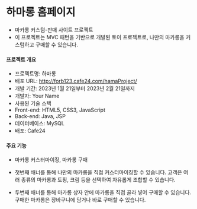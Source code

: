 # 하마롱 홈페이지  
- 마카롱 커스텀-판매 사이트 프로젝트 
- 이 프로젝트는 MVC 패턴을 기반으로 개발된 토이 프로젝트로, 나만의 마카롱을 커스텀하고 구매할 수 있습니다.

####  프로젝트 개요
- 프로젝트명: 하마롱
- 배포 URL: http://forb123.cafe24.com/hamaProject/
- 개발 기간: 2023년 1월 21일부터 2023년 2월 21일까지 
- 개발자: Your Name
- 사용된 기술 스택
- Front-end: HTML5, CSS3, JavaScript
- Back-end: Java, JSP
- 데이터베이스: MySQL
- 배포: Cafe24

#### 주요 기능
- 마카롱 커스터마이징, 마카롱 구매

- 첫번째 배너를 통해 나만의 마카롱을 직접 커스터마이징할 수 있습니다.
고객은 여러 종류의 마카롱과 토핑, 크림 등을 선택하여 자유롭게 조합할 수 있습니다.
- 두번째 배너를 통해 마카롱 상자 안에 마카롱을 직접 골라 넣어 구매할 수 있습니다.
구매한 마카롱은 장바구니에 담거나 바로 구매할 수 있습니다.

